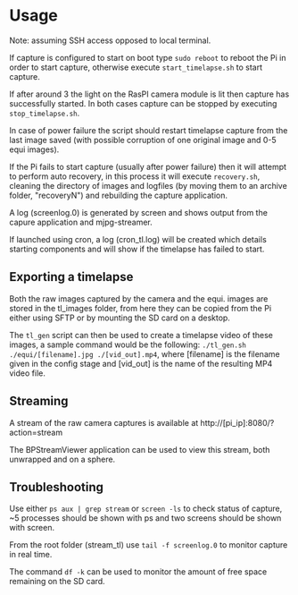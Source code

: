 Usage
=====

Note: assuming SSH access opposed to local terminal.

If capture is configured to start on boot type ```sudo reboot``` to reboot the Pi in order to start capture, otherwise execute ```start_timelapse.sh``` to start capture.

If after around 3 the light on the RasPI camera module is lit then capture has successfully started. In both cases capture can be stopped by executing ```stop_timelapse.sh```.

In case of power failure the script should restart timelapse capture from the last image saved (with possible corruption of one original image and 0-5 equi images).

If the Pi fails to start capture (usually after power failure) then it will attempt to perform auto recovery, in this process it will execute ```recovery.sh```, cleaning the directory of images and logfiles (by moving them to an archive folder, "recoveryN") and rebuilding the capture application.

A log (screenlog.0) is generated by screen and shows output from the capure application and mjpg-streamer.

If launched using cron, a log (cron_tl.log) will be created which details starting components and will show if the timelapse has failed to start.

Exporting a timelapse
---------------------

Both the raw images captured by the camera and the equi. images are stored in the tl_images folder, from here they can be copied from the Pi either using SFTP or by mounting the SD card on a desktop.

The ```tl_gen``` script can then be used to create a timelapse video of these images, a sample command would be the following: ```./tl_gen.sh ./equi/[filename].jpg ./[vid_out].mp4```, where [filename] is the filename given in the config stage and [vid_out] is the name of the resulting MP4 video file.

Streaming
---------

A stream of the raw camera captures is available at http://[pi_ip]:8080/?action=stream

The BPStreamViewer application can be used to view this stream, both unwrapped and on a sphere.

Troubleshooting
---------------

Use either ```ps aux | grep stream``` or ```screen -ls``` to check status of capture, ~5 processes should be shown with ps and two screens should be shown with screen.

From the root folder (stream_tl) use ```tail -f screenlog.0``` to monitor capture in real time.

The command ```df -k``` can be used to monitor the amount  of free space remaining on the SD card.